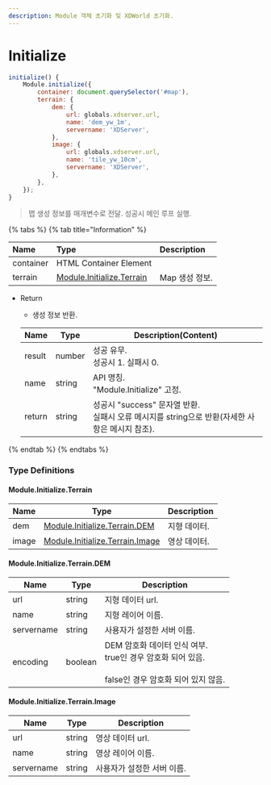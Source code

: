 ```yaml
---
description: Module 객체 초기화 및 XDWorld 초기화.
---
```


# Initialize

```javascript
initialize() {
    Module.initialize({
        container: document.querySelector('#map'),
        terrain: {
            dem: {
                url: globals.xdserver.url,
                name: 'dem_yw_1m',
                servername: 'XDServer',
            },
            image: {
                url: globals.xdserver.url,
                name: 'tile_yw_10cm',
                servername: 'XDServer',
            },
        },
    });
}
```

> 맵 생성 정보를 매개변수로 전달.
> 성공시 메인 루프 실행.

{% tabs %}
{% tab title="Information" %}

| Name | Type | Description |
| :--- | :--- | :--- |
| container | HTML Container Element |  |  | 컨테이너 엘리먼트. |
| terrain | [Module.Initialize.Terrain](initialize.md#module.initialize.terrain) | Map 생성 정보. |

* Return
  * 생성 정보 반환.

  | Name | Type | Description(Content) |
  | --------- | ---- | -------- |
  | result | number | 성공 유무.<br>성공시 1. 실패시 0.</br> |
  | name | string | API 명칭.<br>"Module.Initialize" 고정.</br> |
  | return | string | 성공시 "success" 문자열 반환.<br>실패시 오류 메시지를 string으로 반환(자세한 사항은 메시지 참조).</br> |
{% endtab %}
{% endtabs %}

### Type Definitions

#### Module.Initialize.Terrain
| Name | Type | Description |
| --- | --- | --- |
| dem    | [Module.Initialize.Terrain.DEM](initialize.md#module.initialize.terrain.dem) | 지형 데이터. |
| image    | [Module.Initialize.Terrain.Image](initialize.md#module.initialize.terrain.image) | 영상 데이터. |

#### Module.Initialize.Terrain.DEM
| Name | Type | Description |
| --- | --- | --- |
| url    | string | 지형 데이터 url. |
| name    | string | 지형 레이어 이름. |
| servername    | string  | 사용자가 설정한 서버 이름. |
| encoding    | boolean | DEM 암호화 데이터 인식 여부.<br>true인 경우 암호화 되어 있음.</br><br>false인 경우 암호화 되어 있지 않음.</br> |

#### Module.Initialize.Terrain.Image
| Name | Type | Description |
| --- | --- | --- |
| url    | string | 영상 데이터 url. |
| name    | string | 영상 레이어 이름. |
| servername    | string | 사용자가 설정한 서버 이름. |
